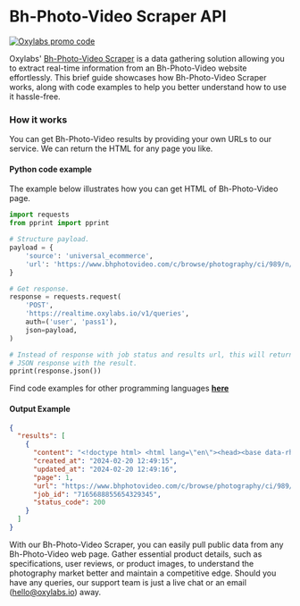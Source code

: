 # Bh-Photo-Video Scraper API

[![Oxylabs promo code](https://user-images.githubusercontent.com/129506779/250792357-8289e25e-9c36-4dc0-a5e2-2706db797bb5.png)](https://oxylabs.go2cloud.org/aff_c?offer_id=7&aff_id=877&url_id=112)

Oxylabs' [Bh-Photo-Video Scraper](https://oxylabs.io/products/scraper-api/ecommerce/bh-photo-video?utm_source=github&utm_medium=repositories&utm_campaign=product) is a data gathering solution allowing you to extract real-time information from an Bh-Photo-Video website effortlessly. This brief guide showcases how Bh-Photo-Video Scraper works, along with code examples to help you better understand how to use it hassle-free.

### How it works

You can get Bh-Photo-Video results by providing your own URLs to our service. We can return the HTML for any page you like.

#### Python code example

The example below illustrates how you can get HTML of Bh-Photo-Video page.

```python
import requests
from pprint import pprint

# Structure payload.
payload = {
    'source': 'universal_ecommerce',
    'url': 'https://www.bhphotovideo.com/c/browse/photography/ci/989/n/4294538916?usource=lc&lc_aid=155352&gad_source=1&gclid=cjwkcaiaungubhakeiwagid4asfe6eo7ztftj_7yirnqc0yembejfvvhmjow87_7xwmaenz4vpjibboc_ysqavd_bwe'
}

# Get response.
response = requests.request(
    'POST',
    'https://realtime.oxylabs.io/v1/queries',
    auth=('user', 'pass1'),
    json=payload,
)

# Instead of response with job status and results url, this will return the
# JSON response with the result.
pprint(response.json())
```
Find code examples for other programming languages [**here**](https://github.com/oxylabs/bh-photo-video-scraper/tree/main/code%20examples)

#### Output Example
```json
{
  "results": [
    {
      "content": "<!doctype html> <html lang=\"en\"><head><base data-rh=\"true\" href=\"/\" /><title data-rh=\"true\">Photogra ... </html>",
      "created_at": "2024-02-20 12:49:15",
      "updated_at": "2024-02-20 12:49:16",
      "page": 1,
      "url": "https://www.bhphotovideo.com/c/browse/photography/ci/989/n/4294538916?usource=lc&lc_aid=155352&gad_source=1&gclid=cjwkcaiaungubhakeiwagid4asfe6eo7ztftj_7yirnqc0yembejfvvhmjow87_7xwmaenz4vpjibboc_ysqavd_bwe",
      "job_id": "7165688855654329345",
      "status_code": 200
    }
  ]
}
```
With our Bh-Photo-Video Scraper, you can easily pull public data from any Bh-Photo-Video web page. Gather essential product details, such as specifications, user reviews, or product images, to understand the photography market better and maintain a competitive edge. Should you have any queries, our support team is just a live chat or an email (hello@oxylabs.io) away.